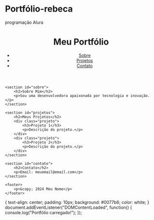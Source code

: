 # Portfólio-rebeca
programação Alura
<!DOCTYPE html>
<html lang="pt-br">
<head>
    <meta charset="UTF-8">
    <meta name="viewport" content="width=device-width, initial-scale=1.0">
    <title>Meu Portfólio</title>
    <link rel="stylesheet" href="style.css">
</head>
<body>
    <header>
        <h1>Meu Portfólio</h1>
        <nav>
            <ul>
                <li><a href="#sobre">Sobre</a></li>
                <li><a href="#projetos">Projetos</a></li>
                <li><a href="#contato">Contato</a></li>
            </ul>
        </nav>
    </header>

    <section id="sobre">
        <h2>Sobre Mim</h2>
        <p>Sou uma desenvolvedora apaixonada por tecnologia e inovação.</p>
    </section>

    <section id="projetos">
        <h2>Meus Projetos</h2>
        <div class="projeto">
            <h3>Projeto 1</h3>
            <p>Descrição do projeto.</p>
        </div>
        <div class="projeto">
            <h3>Projeto 2</h3>
            <p>Descrição do projeto.</p>
        </div>
    </section>

    <section id="contato">
        <h2>Contato</h2>
        <p>Email: meuemail@email.com</p>
    </section>

    <footer>
        <p>&copy; 2024 Meu Nome</p>
    </footer>
{
    text-align: center;
    padding: 10px;
    background: #0077b6;
    color: white;
} document.addEventListener("DOMContentLoaded", function() {
    console.log("Portfólio carregado!");
});